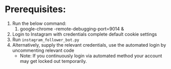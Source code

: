 # Prerequisites:

1. Run the below command:
   1. google-chrome -remote-debugging-port=9014 &
2. Login to Instagram with credentials complete default cookie settings
3. Run `instagram_follower_bot.py`
4. Alternatively, supply the relevant credentials, use the automated login by uncommenting relevant code
   - Note: If you continuously login via automated method your account may get locked out temporarily.
